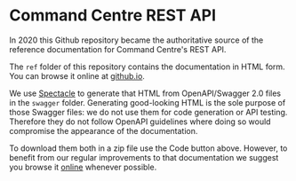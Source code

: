 # Command Centre REST API

In 2020 this Github repository became the authoritative source of the reference documentation for
Command Centre's REST API.

The `ref` folder of this repository contains the documentation in HTML form.  You can browse it
online at [github.io].

We use [Spectacle](https://github.com/sourcey/spectacle) to generate that HTML from OpenAPI/Swagger
2.0 files in the `swagger` folder.  Generating good-looking HTML is the sole purpose of those
Swagger files:  we do not use them for code generation or API testing.  Therefore they do not follow
OpenAPI guidelines where doing so would compromise the appearance of the documentation.

To download them both in a zip file use the Code button above.  However, to benefit from our regular
improvements to that documentation we suggest you browse it [online][github.io] whenever possible.

[github.io]: https://gallaghersecurity.github.io/cc-rest-docs/ref
